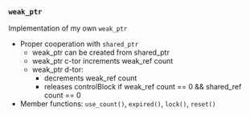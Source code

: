 ### `weak_ptr`

Implementation of my own `weak_ptr`

* Proper cooperation with `shared_ptr`
  * weak_ptr can be created from shared_ptr
  * weak_ptr c-tor increments weak_ref count
  * weak_ptr d-tor:
    * decrements weak_ref count
    * releases controlBlock if weak_ref count == 0 && shared_ref count == 0 
* Member functions: `use_count()`, `expired()`, `lock()`, `reset()`
